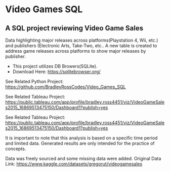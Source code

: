 # Video Games SQL

## A SQL project reviewing Video Game Sales 

Data highlighting major releases across platforms(Playstation 4,  Wii, etc.) and publishers (Electronic Arts, Take-Two, etc.. 
A new table is created to address game releases across platforms to show major releases by publisher. 

* This project utilizes DB Browers(SQLite).
* Download Here: https://sqlitebrowser.org/

See Related Python Project: https://github.com/BradleyRossCodes/Video_Games_SQL

See Related Tableau Project: https://public.tableau.com/app/profile/bradley.ross4451/viz/VideoGameSales2015_16869513475150/Dashboard1?publish=yes

See Related Tableau Project: https://public.tableau.com/app/profile/bradley.ross4451/viz/VideoGameSales2015_16869513475150/Dashboard1?publish=yes

It is important to note that this analysis is based on a specific time period and limited data. Generated results are only intended for the practice of concepts.

Data was freely sourced and some missing data were added. 
Original Data Link: https://www.kaggle.com/datasets/gregorut/videogamesales
